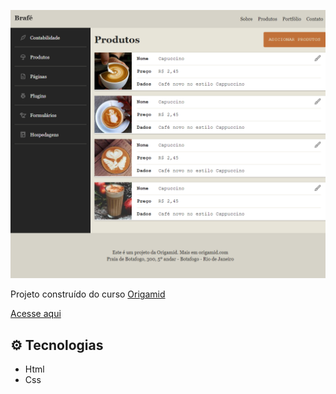

![preview](img/rafaluckk.github.io_brafe-bootstrap_.png)


Projeto construído do curso <a href="https://www.origamid.com/">Origamid</a>

<a href="https://rafaluckk.github.io/brafe-bootstrap/">Acesse aqui</a>


## ⚙ Tecnologias

- Html
- Css


